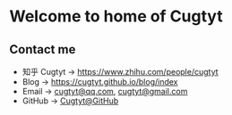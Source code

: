 # Welcome to home of Cugtyt

## Contact me

* 知乎 Cugtyt -> <https://www.zhihu.com/people/cugtyt>
* Blog -> <https://cugtyt.github.io/blog/index>
* Email -> <cugtyt@qq.com>, <cugtyt@gmail.com>
* GitHub -> [Cugtyt@GitHub](https://github.com/Cugtyt)
